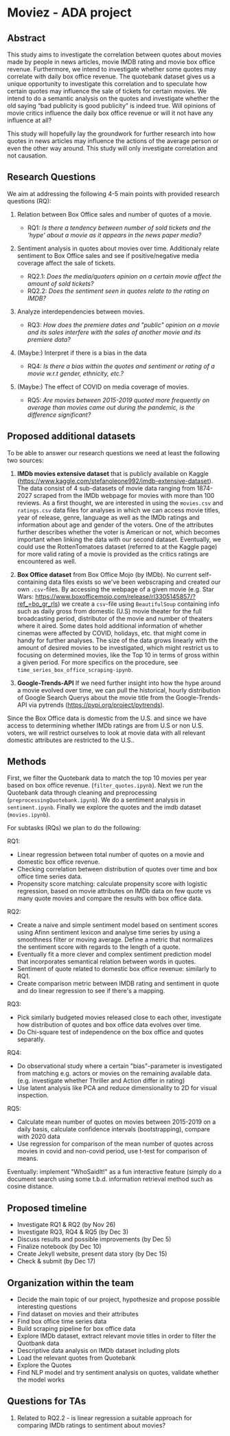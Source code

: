 # Moviez - ADA project

## Abstract

This study aims to investigate the correlation between quotes about movies made by people in news articles, movie IMDB rating and movie box office revenue. Furthermore, we intend to investigate whether some quotes may correlate with daily box office revenue. The quotebank dataset gives us a unique opportunity to investigate this correlation and to speculate how certain quotes may influence the sale of tickets for certain movies. We intend to do a semantic analysis on the quotes and investigate whether the old saying “bad publicity is good publicity” is indeed true. Will opinions of movie critics influence the daily box office revenue or will it not have any influence at all?

This study will hopefully lay the groundwork for further research into how quotes in news articles may influence the actions of the average person or even the other way around. This study will only investigate correlation and not causation.


## Research Questions

We aim at addressing the following 4-5 main points with provided research questions (RQ):

1) Relation between Box Office sales and number of quotes of a movie.
	- RQ1: *Is there a tendency between number of sold tickets and the 'hype' about a movie as it appears in the news paper media?*
	
2) Sentiment analysis in quotes about movies over time. Additionaly relate sentiment to Box Office sales and see if positive/negative media coverage affect the sale of tickets.
	- RQ2.1: *Does the media/quoters opinion on a certain movie affect the amount of sold tickets?*
	- RQ2.2: *Does the sentiment seen in quotes relate to the rating on IMDB?*
	
3) Analyze interdependencies between movies.
	- RQ3: *How does the premiere dates and "public" opinion on a movie and its sales interfere with the sales of another movie and its premiere data?*

4) (Maybe:) Interpret if there is a bias in the data
	- RQ4: *Is there a bias within the quotes and sentiment or rating of a movie w.r.t gender, ethnicity, etc.?*

5) (Maybe:) The effect of COVID on media coverage of movies.
	- RQ5: *Are movies between 2015-2019 quoted more frequently on average than movies came out during the pandemic, is the difference significant?*
	

## Proposed additional datasets

To be able to answer our research questions we need at least the following two sources:

1) **IMDb movies extensive dataset** that is publicly available on Kaggle (https://www.kaggle.com/stefanoleone992/imdb-extensive-dataset). The data consist of 4 sub-datasets of movie data ranging from 1874-2027 scraped from the IMDb webpage for movies with more than 100 reviews. As a first thought, we are interested in using the `movies.csv` and `ratings.csv` data files for analyses in which we can access movie titles, year of release, genre, language as well as the IMDb ratings and information about age and gender of the voters. One of the attributes further describes whether the voter is American or not, which becomes important when linking the data with our second dataset. Eventually, we could use the RottenTomatoes dataset (referred to at the Kaggle page) for more valid rating of a movie is provided as the critics ratings are encountered as well.


2) **Box Office dataset** from Box Office Mojo (by IMDb). No current self-containing data files exists so we've been webscraping and created our own `.csv`-files. By accessing the webpage of a given movie (e.g. Star Wars: https://www.boxofficemojo.com/release/rl3305145857/?ref_=bo_gr_rls) we create a `csv`-file using `BeautifulSoup` containing info such as daily gross from domestic (U.S) movie theater for the full broadcasting period, distributor of the movie and number of theaters where it aired. Some dates hold additional information of whether cinemas were affected by COVID, holidays, etc. that might come in handy for further analyses. The size of the data grows linearly with the amount of desired movies to be investigated, which might restrict us to focusing on determined movies, like the Top 10 in terms of gross within a given period. For more specifics on the procedure, see `time_series_box_office_scraping-ipynb`.


3) **Google-Trends-API** If we need further insight into how the hype around a movie evolved over time, we can pull the historical, hourly distribution of Google Search Querys about the movie title from the Google-Trends-API via pytrends (https://pypi.org/project/pytrends).


Since the Box Office data is domestic from the U.S. and since we have access to determining whether IMDb ratings are from U.S or non U.S. voters, we will restrict ourselves to look at movie data with all relevant domestic attributes are restricted to the U.S..

## Methods

First, we filter the Quotebank data to match the top 10 movies per year based on box office revenue. (`filter_quotes.ipynb`). Next we run the Quotebank data through cleaning and preprocessing (`preprocessingQuotebank.ipynb`). We do a sentiment analysis in `sentiment.ipynb`. Finally we explore the quotes and the imdb dataset (`movies.ipynb`).

For subtasks (RQs) we plan to do the following:

RQ1:
- Linear regression between total number of quotes on a movie and domestic box office revenue.
- Checking correlation between distribution of quotes over time and box office time series data.
- Propensity score matching: calculate propensity score with logistic regression, based on movie attributes on IMDb data on few quote vs many quote movies and compare the results with box office data.

RQ2:
- Create a naive and simple sentiment model based on sentiment scores using Afinn sentiment lexicon and analyse time series by using a smoothness filter or moving average. Define a metric that normalizes the sentiment score with regards to the length of a quote.
- Eventually fit a more clever and complex sentiment prediction model that incorporates semantical relation between words in quotes.
- Sentiment of quote related to domestic box office revenue: similarly to RQ1.
- Create comparison metric between IMDB rating and sentiment in quote and do linear regression to see if there's a mapping.

RQ3:
- Pick similarly budgeted movies released close to each other, investigate how distribution of quotes and box office data evolves over time.
- Do Chi-square test of independence on the box office and quotes separatly.

RQ4:
- Do observational study where a certain "bias"-parameter is investigated from matching e.g. actors or movies on the remaining available data. (e.g. investigate whether Thriller and Action differ in rating) 
- Use latent analysis like PCA and reduce dimensionality to 2D for visual inspection.

RQ5:
-  Calculate mean number of quotes on movies between 2015-2019 on a daily basis, calculate confidence intervals (bootstrapping), compare with 2020 data
-  Use regression for comparison of the mean number of quotes across movies in covid and non-covid period, use t-test for comparison of means.


Eventually: implement "WhoSaidIt!" as a fun interactive feature (simply do a document search using some t.b.d. information retrieval method such as cosine distance.
	

## Proposed timeline

- Investigate RQ1 & RQ2 (by Nov 26)
- Investigate RQ3, RQ4 & RQ5 (by Dec 3)
- Discuss results and possible improvements (by Dec 5)
- Finalize notebook (by Dec 10)
- Create Jekyll website, present data story (by Dec 15)
- Check & submit (by Dec 17)


## Organization within the team

- Decide the main topic of our project, hypothesize and propose possible interesting questions 
- Find dataset on movies and their attributes
- Find box office time series data
- Build scraping pipeline for box office data
- Explore IMDb dataset, extract relevant movie titles in order to filter the Quotbank data
- Descriptive data analysis on IMDb dataset including plots
- Load the relevant quotes from Quotebank
- Explore the Quotes
- Find NLP model and try sentiment analysis on quotes, validate whether the model works

## Questions for TAs 

1) Related to RQ2.2 - is linear regression a suitable approach for comparing IMDb ratings to sentiment about movies?
